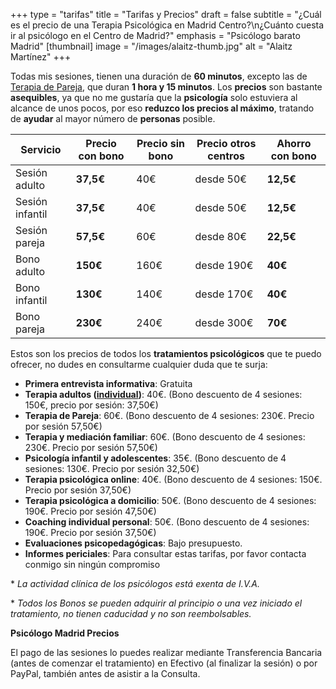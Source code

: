 +++
type = "tarifas"
title = "Tarifas y Precios"
draft = false
subtitle = "¿Cuál es el precio de una Terapia Psicológica en Madrid Centro?\n¿Cuánto cuesta ir al psicólogo en el Centro de Madrid?"
emphasis = "Psicólogo barato Madrid"
[thumbnail]
image = "/images/alaitz-thumb.jpg"
alt = "Alaitz Martínez"
+++

Todas mis sesiones, tienen una duración de **60 minutos**, excepto las de [Terapia de Pareja](https://ampsicologiamadrid.com/terapias/pareja/), que duran **1 hora y 15 minutos**.
Los **precios** son bastante **asequibles**, ya que no me gustaría que la **psicología** solo estuviera al alcance de unos pocos, por eso **reduzco los precios al máximo**, tratando de **ayudar** al mayor número de **personas** posible.

<div class="table-responsive">
    <table class="table">
        <thead>
            <tr>
                <th>Servicio</th>
                <th class="text-right">Precio con bono</th>
                <th class="text-right">Precio sin bono</th>
                <th class="text-right">Precio otros centros</th>
                <th class="text-right">Ahorro con bono</th>
            </tr>
        </thead>
        <tbody>
            <tr>
                <td>Sesión adulto</td>
                <td class="text-right"><strong>37,5€</strong></td>
                <td class="text-right">40€</td>
                <td class="text-right">desde 50€</td>
                <td class="text-right text-success"><strong>12,5€</strong></td>
            </tr>
            <tr>
                <td>Sesión infantil</td>
                <td class="text-right"><strong>37,5€</strong></td>
                <td class="text-right">40€</td>
                <td class="text-right">desde 50€</td>
                <td class="text-right text-success"><strong>12,5€</strong></td>
            </tr>
            <tr>
                <td>Sesión pareja</td>
                <td class="text-right"><strong>57,5€</strong></td>
                <td class="text-right">60€</td>
                <td class="text-right">desde 80€</td>
                <td class="text-right text-success"><strong>22,5€</strong></td>
            </tr>
            <tr>
                <td>Bono adulto</td>
                <td class="text-right"><strong>150€</strong></td>
                <td class="text-right">160€</td>
                <td class="text-right">desde 190€</td>
                <td class="text-right text-success"><strong>40€</strong></td>
            </tr>
            <tr>
                <td>Bono infantil</td>
                <td class="text-right"><strong>130€</strong></td>
                <td class="text-right">140€</td>
                <td class="text-right">desde 170€</td>
                <td class="text-right text-success"><strong>40€</strong></td>
            </tr>
            <tr>
                <td>Bono pareja</td>
                <td class="text-right"><strong>230€</strong></td>
                <td class="text-right">240€</td>
                <td class="text-right">desde 300€</td>
                <td class="text-right text-success"><strong>70€</strong></td>
            </tr>
        </tbody>
    </table>
</div>

Estos son los precios de todos los **tratamientos psicológicos** que te puedo ofrecer, no dudes en consultarme cualquier duda que te surja:

- **Primera entrevista informativa**: Gratuita
- **Terapia adultos ([individual](https://ampsicologiamadrid.com/terapias/individual/))**: 40€. (Bono descuento de 4 sesiones: 150€, precio por sesión: 37,50€)
- **Terapia de Pareja**: 60€. (Bono descuento de 4 sesiones: 230€. Precio por sesión 57,50€)
- **Terapia y mediación familiar**: 60€. (Bono descuento de 4 sesiones: 230€. Precio por sesión 57,50€)
- **Psicología infantil y adolescentes**: 35€. (Bono descuento de 4 sesiones: 130€. Precio por sesión 32,50€)
- **Terapia psicológica online**: 40€. (Bono descuento de 4 sesiones: 150€. Precio por sesión 37,50€)
- **Terapia psicológica a domicilio**: 50€. (Bono descuento de 4 sesiones: 190€. Precio por sesión 47,50€)
- **Coaching individual personal**: 50€. (Bono descuento de 4 sesiones: 190€. Precio por sesión 37,50€)
- **Evaluaciones psicopedagógicas**: Bajo presupuesto.
- **Informes periciales**: Para consultar estas tarifas, por favor contacta conmigo sin ningún compromiso

\* *La actividad clínica de los psicólogos está exenta de I.V.A.*

\* *Todos los Bonos se pueden adquirir al principio o una vez iniciado el tratamiento, no tienen caducidad y no son reembolsables.*

**Psicólogo Madrid Precios**

El pago de las sesiones lo puedes realizar mediante Transferencia Bancaria (antes de comenzar el tratamiento) en Efectivo (al finalizar la sesión) o por PayPal, también antes de asistir a la Consulta.
